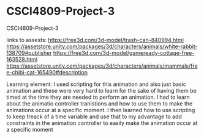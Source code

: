 # CSCI4809-Project-3
 CSCI4809-Project-3

links to assests:
https://free3d.com/3d-model/trash-can-840994.html
https://assetstore.unity.com/packages/3d/characters/animals/white-rabbit-138709#publisher
https://free3d.com/3d-model/gameready-cottage-free-163528.html
https://assetstore.unity.com/packages/3d/characters/animals/mammals/free-chibi-cat-165490#description


Learning element:
I used scripting for this animation and also just basic animation and these were very hard to learn for the sake of having them be timed at the time they are needed to perform an animation. I had to learn about the animatio controller tranistions and how to use them to make the animations occur at a specific moment. I then learned how to use scripting to keep treack of a time variable and use that to my advantage to add constraints in the animation controller to easily make the animation occur at a specific moment
